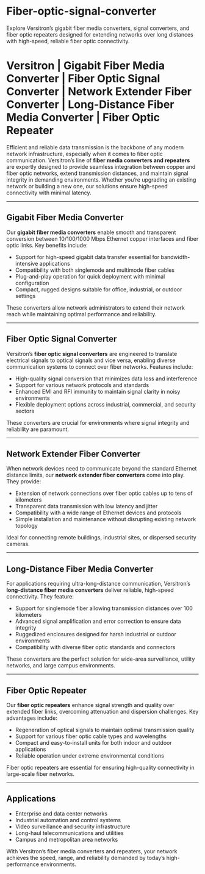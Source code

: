 # Fiber-optic-signal-converter
Explore Versitron’s gigabit fiber media converters, signal converters, and fiber optic repeaters designed for extending networks over long distances with high-speed, reliable fiber optic connectivity.

# Versitron | Gigabit Fiber Media Converter | Fiber Optic Signal Converter | Network Extender Fiber Converter | Long-Distance Fiber Media Converter | Fiber Optic Repeater

Efficient and reliable data transmission is the backbone of any modern network infrastructure, especially when it comes to fiber optic communication. Versitron’s line of **fiber media converters and repeaters** are expertly designed to provide seamless integration between copper and fiber optic networks, extend transmission distances, and maintain signal integrity in demanding environments. Whether you’re upgrading an existing network or building a new one, our solutions ensure high-speed connectivity with minimal latency.

---

## Gigabit Fiber Media Converter

Our **gigabit fiber media converters** enable smooth and transparent conversion between 10/100/1000 Mbps Ethernet copper interfaces and fiber optic links. Key benefits include:

- Support for high-speed gigabit data transfer essential for bandwidth-intensive applications  
- Compatibility with both singlemode and multimode fiber cables  
- Plug-and-play operation for quick deployment with minimal configuration  
- Compact, rugged designs suitable for office, industrial, or outdoor settings  

These converters allow network administrators to extend their network reach while maintaining optimal performance and reliability.

---

## Fiber Optic Signal Converter

Versitron’s **fiber optic signal converters** are engineered to translate electrical signals to optical signals and vice versa, enabling diverse communication systems to connect over fiber networks. Features include:

- High-quality signal conversion that minimizes data loss and interference  
- Support for various network protocols and standards  
- Enhanced EMI and RFI immunity to maintain signal clarity in noisy environments  
- Flexible deployment options across industrial, commercial, and security sectors  

These converters are crucial for environments where signal integrity and reliability are paramount.

---

## Network Extender Fiber Converter

When network devices need to communicate beyond the standard Ethernet distance limits, our **network extender fiber converters** come into play. They provide:

- Extension of network connections over fiber optic cables up to tens of kilometers  
- Transparent data transmission with low latency and jitter  
- Compatibility with a wide range of Ethernet devices and protocols  
- Simple installation and maintenance without disrupting existing network topology  

Ideal for connecting remote buildings, industrial sites, or dispersed security cameras.

---

## Long-Distance Fiber Media Converter

For applications requiring ultra-long-distance communication, Versitron’s **long-distance fiber media converters** deliver reliable, high-speed connectivity. They feature:

- Support for singlemode fiber allowing transmission distances over 100 kilometers  
- Advanced signal amplification and error correction to ensure data integrity  
- Ruggedized enclosures designed for harsh industrial or outdoor environments  
- Compatibility with diverse fiber optic standards and connectors  

These converters are the perfect solution for wide-area surveillance, utility networks, and large campus environments.

---

## Fiber Optic Repeater

Our **fiber optic repeaters** enhance signal strength and quality over extended fiber links, overcoming attenuation and dispersion challenges. Key advantages include:

- Regeneration of optical signals to maintain optimal transmission quality  
- Support for various fiber optic cable types and wavelengths  
- Compact and easy-to-install units for both indoor and outdoor applications  
- Reliable operation under extreme environmental conditions  

Fiber optic repeaters are essential for ensuring high-quality connectivity in large-scale fiber networks.

---

## Applications

- Enterprise and data center networks  
- Industrial automation and control systems  
- Video surveillance and security infrastructure  
- Long-haul telecommunications and utilities  
- Campus and metropolitan area networks  

With Versitron’s fiber media converters and repeaters, your network achieves the speed, range, and reliability demanded by today’s high-performance environments.

